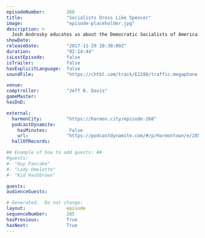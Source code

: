 ```yaml
---
episodeNumber:        268
title:                "Socialists Dress Like Spencer"
image:                "episode-placeholder.jpg"
description: >
  Josh Androsky educates us about the Democratic Socialists of America, Schrab enjoys an office chair, Church sings and shares her political side, and Jeff claims an exception to the “smelt it, dealt it” rule. We all learn how to dance like Spencer. Feat...
showDate:             
releaseDate:          "2017-11-29 10:30:00Z"
duration:             "02:14:44"
isLostEpisode:        false
isTrailer:            false
hasExplicitLanguage:  false
soundFile:            "https://chtbl.com/track/E2288/traffic.megaphone.fm/STA1954462337.mp3"

venue:                
comptroller:          "Jeff B. Davis"
gameMaster:           
hasDnD:               

external:
  harmonCity:         "https://harmon.city/episode-268"
  podcastDynamite:
    hasMinutes:        False
    url:              "https://podcastdynamite.com/#/p/Harmontown/e/285/268"
  hallOfRecords:      

## Example of how to add guests: ##
#guests:
#- "Guy Pancake"
#- "Lady Omelette"
#- "Kid Hashbrown"

guests:
audienceGuests:

# Generated.  Do not change:
layout:               episode
sequenceNumber:       285
hasPrevious:          True
hasNext:              True
---
```


<!-- The episode description will be rendered here -->
<!-- Add your content below here -->

